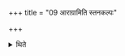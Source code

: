 +++
title = "09 आराग्रामिति स्तनकल्पः"

+++

<details><summary>थिते</summary>

आराग्रामिति स्तनकल्पः ९
</details>

